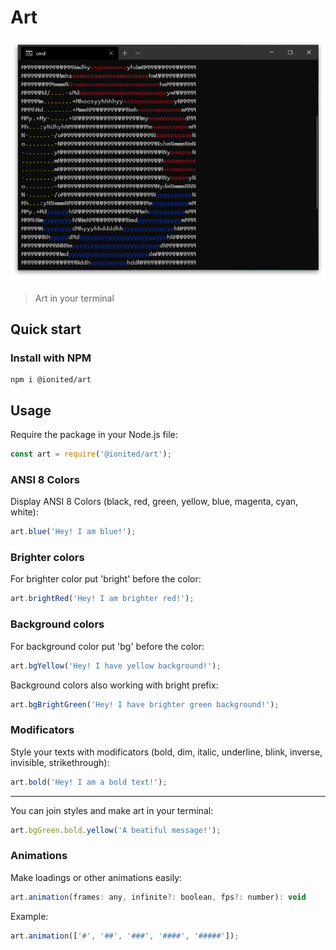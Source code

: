 # Art

<div align="center">
    <img src="docs/imgs/example.png" alt="Art example" title="Art example">
</div>

> Art in your terminal

## Quick start

### Install with NPM

```
npm i @ionited/art
```

## Usage

Require the package in your Node.js file:

```javascript
const art = require('@ionited/art');
```

### ANSI 8 Colors

Display ANSI 8 Colors (black, red, green, yellow, blue, magenta, cyan, white):

```javascript
art.blue('Hey! I am blue!');
```

### Brighter colors

For brighter color put 'bright' before the color:

```javascript
art.brightRed('Hey! I am brighter red!');
```

### Background colors

For background color put 'bg' before the color:

```javascript
art.bgYellow('Hey! I have yellow background!');
```

Background colors also working with bright prefix:

```javascript
art.bgBrightGreen('Hey! I have brighter green background!');
```

### Modificators

Style your texts with modificators (bold, dim, italic, underline, blink, inverse, invisible, strikethrough):

```javascript
art.bold('Hey! I am a bold text!');
```

---

You can join styles and make art in your terminal:

```javascript
art.bgGreen.bold.yellow('A beatiful message!');
```

### Animations

Make loadings or other animations easily:

```javascript
art.animation(frames: any, infinite?: boolean, fps?: number): void
```

Example:

```javascript
art.animation(['#', '##', '###', '####', '#####']);
```
